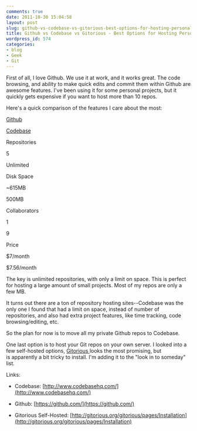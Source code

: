```yaml
---
comments: true
date: 2011-10-30 15:04:58
layout: post
slug: github-vs-codebase-vs-gitorious-best-options-for-hosting-personal-projects
title: Github vs Codebase vs Gitorious - Best Options for Hosting Personal Projects
wordpress_id: 574
categories:
- blog
- Geek
- Git
---
```


First of all, I love Github. We use it at work, and it works great. The code browsing, and ability to make quick edits and commit them within Github are awesome features. I've been using it for some personal projects, but it quickly gets expensive if you want to host more than 10 repos.

Here's a quick comparison of the features I care about the most:










[Github](https://github.com/plans)


[Codebase](http://www.codebasehq.com/packages)






Repositories


5


Unlimited






Disk Space


~615MB


500MB






Collaborators


1


9






Price


$7/month


$7.56/month




The key is unlimited repositories, with only a limit on space. This is perfect for hosting a large amount of small projects. Most of my repos are only a few MB.

It turns out there are a ton of repository hosting sites--Codebase was the only one I found that had a limit on space, instead of number of repositories, and also had extra project features, like time tracking, code browsing/editing, etc.

So the plan for now is to move all my private Github repos to Codebase.

One last option is to host your Git repos on your own server. I looked into a few self-hosted options, [Gitorious ](http://gitorious.org/gitorious/pages/Installation)looks the most promising, but is apparently a bit tricky to install. I'm adding it to the "look in to someday" list.

Links:



	
  * Codebase: [http://www.codebasehq.com/](http://www.codebasehq.com/)

	
  * Github: [https://github.com/](https://github.com/)

	
  * Gitorious Self-Hosted: [http://gitorious.org/gitorious/pages/Installation](http://gitorious.org/gitorious/pages/Installation)



